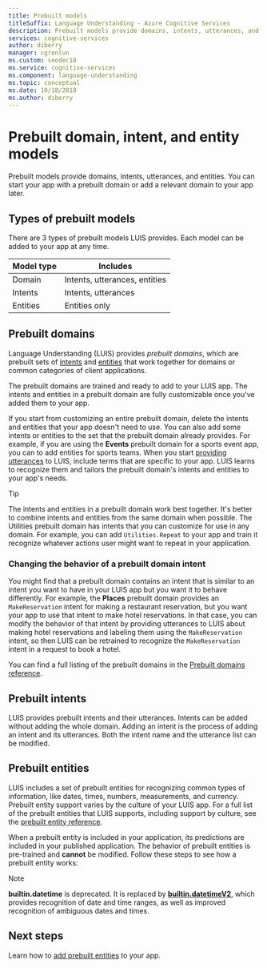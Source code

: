 ```yaml
---
title: Prebuilt models
titleSuffix: Language Understanding - Azure Cognitive Services
description: Prebuilt models provide domains, intents, utterances, and entities.
services: cognitive-services
author: diberry
manager: cgronlun
ms.custom: seodec18
ms.service: cognitive-services
ms.component: language-understanding
ms.topic: conceptual
ms.date: 10/18/2018
ms.author: diberry
---
```


# Prebuilt domain, intent, and entity models

Prebuilt models provide domains, intents, utterances, and entities. You can start your app with a prebuilt domain or add a relevant domain to your app later. 

## Types of prebuilt models

There are 3 types of prebuilt models LUIS provides. Each model can be added to your app at any time. 

|Model type|Includes|
|--|--|
|Domain|Intents, utterances, entities|
|Intents|Intents, utterances|
|Entities|Entities only| 

## Prebuilt domains

Language Understanding (LUIS) provides *prebuilt domains*, which are prebuilt sets of [intents](luis-how-to-add-intents.md) and [entities](luis-concept-entity-types.md) that work together for domains or common categories of client applications. 

The prebuilt domains are trained and ready to add to your LUIS app. The intents and entities in a prebuilt domain are fully customizable once you've added them to your app. 

If you start from customizing an entire prebuilt domain, delete the intents and entities that your app doesn't need to use. You can also add some intents or entities to the set that the prebuilt domain already provides. For example, if you are using the **Events** prebuilt domain for a sports event app, you can to add entities for sports teams. When you start [providing utterances](luis-how-to-add-example-utterances.md) to LUIS, include terms that are specific to your app. LUIS learns to recognize them and tailors the prebuilt domain's intents and entities to your app's needs. 

> [!TIP]
> The intents and entities in a prebuilt domain work best together. It's better to combine intents and entities from the same domain when possible.
> The Utilities prebuilt domain has intents that you can customize for use in any domain. For example, you can add `Utilities.Repeat` to your app and train it recognize whatever actions user might want to repeat in your application. 

### Changing the behavior of a prebuilt domain intent

You might find that a prebuilt domain contains an intent that is similar to an intent you want to have in your LUIS app but you want it to behave differently. For example, the **Places** prebuilt domain provides an `MakeReservation` intent for making a restaurant reservation, but you want your app to use that intent to make hotel reservations. In that case, you can modify the behavior of that intent by providing utterances to LUIS about making hotel reservations and labeling them using the `MakeReservation` intent, so then LUIS can be retrained to recognize the `MakeReservation` intent in a request to book a hotel.

You can find a full listing of the prebuilt domains in the [Prebuilt domains reference](./luis-reference-prebuilt-domains.md).

## Prebuilt intents

LUIS provides prebuilt intents and their utterances. Intents can be added without adding the whole domain. Adding an intent is the process of adding an intent and its utterances. Both the intent name and the utterance list can be modified.  

## Prebuilt entities

LUIS includes a set of prebuilt entities for recognizing common types of information, like dates, times, numbers, measurements, and currency. Prebuilt entity support varies by the culture of your LUIS app. For a full list of the prebuilt entities that LUIS supports, including support by culture, see the [prebuilt entity reference](./luis-reference-prebuilt-entities.md).

When a prebuilt entity is included in your application, its predictions are included in your published application. 
The behavior of prebuilt entities is pre-trained and **cannot** be modified. Follow these steps to see how a prebuilt entity works:

> [!NOTE]
> **builtin.datetime** is deprecated. It is replaced by [**builtin.datetimeV2**](luis-reference-prebuilt-datetimev2.md), which provides recognition of date and time ranges, as well as improved recognition of ambiguous dates and times.

## Next steps

Learn how to [add prebuilt entities](luis-prebuilt-entities.md) to your app.